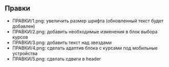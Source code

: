 ## Правки

- ПРАВКИ/1.png: увеличить размер шрифта (обновленный текст будет добавлен)
- ПРАВКИ/2.png: добавить необходимые изменения в блок выбора курсов
- ПРАВКИ/3.png: добавить текст над звездами
- ПРАВКИ/4.png: сделать адаптив блока с курсами под мобильные устройства
- ПРАВКИ/5.png: сделать сдвиги в header
